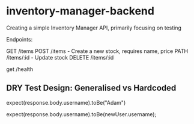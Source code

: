 # inventory-manager-backend
Creating a simple Inventory Manager API, primarily focusing on testing

Endpoints:

GET /items
POST /items - Create a new stock, requires name, price
PATH /items/:id - Update stock
DELETE /items/:id

get /health

## DRY Test Design: Generalised vs Hardcoded

expect(response.body.username).toBe("Adam")

expect(response.body.username).toBe(newUser.username);